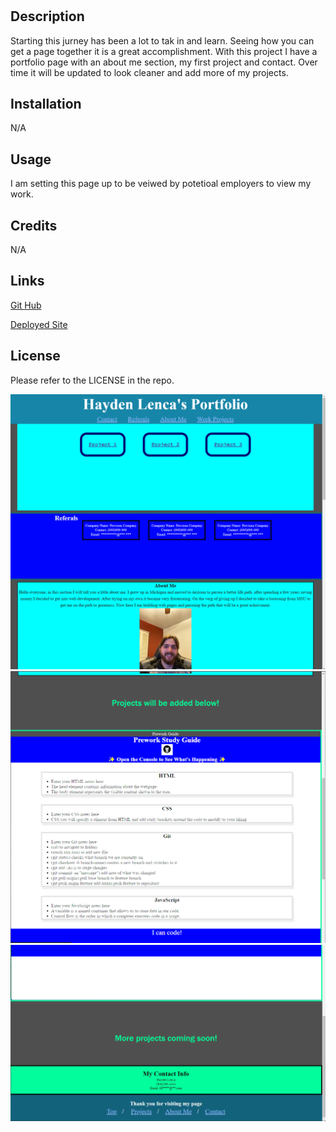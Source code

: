 # <My Portfolio>

## Description

Starting this jurney has been a lot to tak in and learn. Seeing how you can get a page together it is a great accomplishment.
With this project I have a portfolio page with an about me section, my first project and contact. Over time it will be updated to look cleaner and add more of my projects.

## Installation

N/A

## Usage

I am setting this page up to be veiwed by potetioal employers to view my work.

## Credits

N/A

## Links

[Git Hub](https://github.com/HaydenLenca/Hayden-Lenca-Portfolio)

[Deployed Site](https://haydenlenca.github.io/Hayden-Lenca-Portfolio/)

## License

Please refer to the LICENSE in the repo.

![Top of Page](./assets/images/TopofPage.png)
![Middle of Page](./assets/images/MiddleofPage.png)
![Bottom of Page](./assets/images/BottomofPage.png)